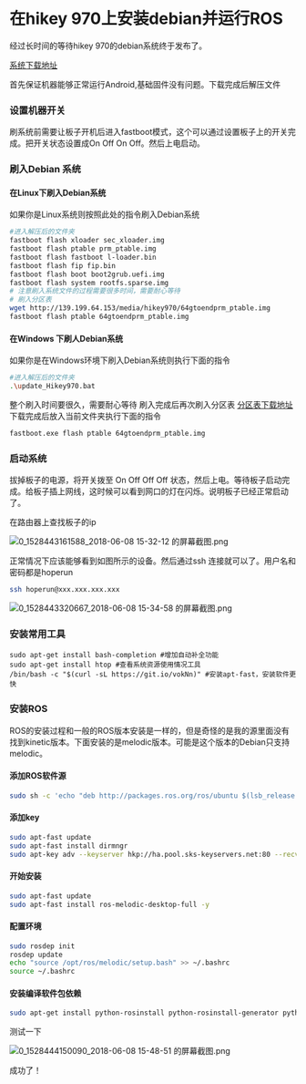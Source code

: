 # 在hikey 970上安装debian并运行ROS<br>
经过长时间的等待hikey 970的debian系统终于发布了。

[系统下载地址](http://139.199.64.153/media/hikey970/hikey970_debin_0531_support_uvc.rar)

首先保证机器能够正常运行Android,基础固件没有问题。下载完成后解压文件

### 设置机器开关
刷系统前需要让板子开机后进入fastboot模式，这个可以通过设置板子上的开关完成。把开关状态设置成On Off  On Off。然后上电启动。

### 刷入Debian 系统
#### 在Linux下刷入Debian系统
如果你是Linux系统则按照此处的指令刷入Debian系统
```bash
#进入解压后的文件夹
fastboot flash xloader sec_xloader.img
fastboot flash ptable prm_ptable.img
fastboot flash fastboot l-loader.bin
fastboot flash fip fip.bin
fastboot flash boot boot2grub.uefi.img
fastboot flash system rootfs.sparse.img
# 注意刷入系统文件的过程需要很多时间，需要耐心等待
# 刷入分区表
wget http://139.199.64.153/media/hikey970/64gtoendprm_ptable.img
fastboot flash ptable 64gtoendprm_ptable.img
```
#### 在Windows 下刷人Debian系统
如果你是在Windows环境下刷入Debian系统则执行下面的指令
```bash
#进入解压后的文件夹
.\update_Hikey970.bat
```
整个刷入时间要很久，需要耐心等待
刷入完成后再次刷入分区表
[分区表下载地址](http://139.199.64.153/media/hikey970/64gtoendprm_ptable.img)
下载完成后放入当前文件夹执行下面的指令
```bash
fastboot.exe flash ptable 64gtoendprm_ptable.img
```

### 启动系统
拔掉板子的电源，将开关拨至 On Off Off Off 状态，然后上电。等待板子启动完成。给板子插上网线，这时候可以看到网口的灯在闪烁。说明板子已经正常启动了。

在路由器上查找板子的ip

![0_1528443161588_2018-06-08 15-32-12 的屏幕截图.png](http://community.bwbot.org/assets/uploads/files/1528443161888-2018-06-08-15-32-12-%E7%9A%84%E5%B1%8F%E5%B9%95%E6%88%AA%E5%9B%BE.png) 

正常情况下应该能够看到如图所示的设备。然后通过ssh 连接就可以了。用户名和密码都是hoperun

```bash
ssh hoperun@xxx.xxx.xxx.xxx
```

![0_1528443320667_2018-06-08 15-34-58 的屏幕截图.png](http://community.bwbot.org/assets/uploads/files/1528443320953-2018-06-08-15-34-58-%E7%9A%84%E5%B1%8F%E5%B9%95%E6%88%AA%E5%9B%BE-resized.png) 

### 安装常用工具
```
sudo apt-get install bash-completion #增加自动补全功能
sudo apt-get install htop #查看系统资源使用情况工具
/bin/bash -c "$(curl -sL https://git.io/vokNn)" #安装apt-fast，安装软件更快
```

### 安装ROS
ROS的安装过程和一般的ROS版本安装是一样的，但是奇怪的是我的源里面没有找到kinetic版本。下面安装的是melodic版本。可能是这个版本的Debian只支持melodic。

#### 添加ROS软件源
```bash
sudo sh -c 'echo "deb http://packages.ros.org/ros/ubuntu $(lsb_release -sc) main" > /etc/apt/sources.list.d/ros-latest.list'
```

#### 添加key
```bash
sudo apt-fast update
sudo apt-fast install dirmngr
sudo apt-key adv --keyserver hkp://ha.pool.sks-keyservers.net:80 --recv-key 421C365BD9FF1F717815A3895523BAEEB01FA116
```

#### 开始安装
```bash
sudo apt-fast update
sudo apt-fast install ros-melodic-desktop-full -y
```

#### 配置环境
```bash
sudo rosdep init
rosdep update
echo "source /opt/ros/melodic/setup.bash" >> ~/.bashrc
source ~/.bashrc
```
#### 安装编译软件包依赖
```bash
sudo apt-get install python-rosinstall python-rosinstall-generator python-wstool build-essential
```

测试一下

![0_1528444150090_2018-06-08 15-48-51 的屏幕截图.png](http://community.bwbot.org/assets/uploads/files/1528444150542-2018-06-08-15-48-51-%E7%9A%84%E5%B1%8F%E5%B9%95%E6%88%AA%E5%9B%BE-resized.png) 

成功了！
